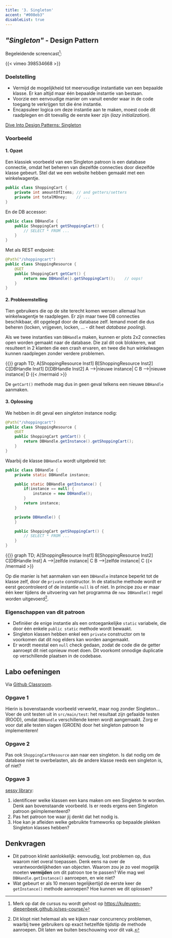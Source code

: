 ```yaml
---
title: '3. Singleton'
accent: "#008eb3"
disableList: true
---
```


## _"Singleton"_ - Design Pattern

Begeleidende screencast[^host]:

[^host]: Merk op dat de cursus nu wordt gehost op https://kuleuven-diepenbeek.github.io/ses-course/


{{< vimeo 398534668 >}}

### Doelstelling

* Vermijd de mogelijkheid tot meervoudige instantiatie van een bepaalde klasse. Er kan altijd maar één bepaalde instantie van bestaan.
* Voorzie een eenvoudige manier om vanuit eender waar in de code toegang te verkrijgen tot die éne instantie.
* Encapsuleer logica om deze instantie aan te maken, moest code dit raadplegen en dit toevallig de eerste keer zijn (_lazy initialization_).

[Dive Into Design Patterns: Singleton](https://sourcemaking.com/design_patterns/singleton)

### Voorbeeld

#### 1. Opzet

Een klassiek voorbeeld van een Singleton patroon is een database connectie, omdat het beheren van diezelfde connecties door diezelfde klasse gebeurt. Stel dat we een website hebben gemaakt met een winkelwagentje. 

```java
public class ShoppingCart {
    private int amountOfItems; // and getters/setters
    private int totalMOney;    // ...
}
```

En de DB accessor:

```java
public class DBHandle {
    public ShoppingCart getShoppingCart() {
        // SELECT * FROM ...
    }
}
```

Met als REST endpoint:

```java
@Path("/shoppingcart")
public class ShoppingResource {
    @GET
    public ShoppingCart getCart() {
        return new DBHandle().getShoppingCart();    // oops!
    }
}
```

#### 2. Probleemstelling

Tien gebruikers die op de site terecht komen wensen allemaal hun winkelwagentje te raadplegen. Er zijn maar twee DB connecties beschikbaar, dit opgelegd door de database zelf. Iemand moet die dus beheren (locken, vrijgeven, locken, ... - dit heet _database pooling_). 

Als we twee instanties van `DBHandle` maken, kunnen er plots 2x2 connecties open worden gemaakt naar de database. Die zal dit ook blokkeren, wat resulteert in 2 klanten die een crash ervaren, en twee die hun winkelwagen kunnen raadplegen zonder verdere problemen.

{{<mermaid>}}
graph TD;
    A[ShoppingResource Inst1]
    B[ShoppingResource Inst2]
    C[DBHandle Inst1]
    D[DBHandle Inst2]
    A -->|nieuwe instance| C
    B -->|nieuwe instance| D
{{< /mermaid >}}

De `getCart()` methode mag dus in geen geval telkens een nieuwe `DBHandle` aanmaken. 

#### 3. Oplossing

We hebben in dit geval een _singleton_ instance nodig:

```java
@Path("/shoppingcart")
public class ShoppingResource {
    @GET
    public ShoppingCart getCart() {
        return DBHandle.getInstance().getShoppingCart();
    }
}
```

Waarbij de klasse `DBHandle` wordt uitgebreid tot:

```java
public class DBHandle {
    private static DBHandle instance;

    public static DBHandle getInstance() {
        if(instance == null) {
            instance = new DBHandle();
        }
        return instance;
    }

    private DBHandle() {
    }

    public ShoppingCart getShoppingCart() {
        // SELECT * FROM ...
    }
}
```

{{<mermaid>}}
graph TD;
    A[ShoppingResource Inst1]
    B[ShoppingResource Inst2]
    C[DBHandle Inst]
    A -->|zelfde instance| C
    B -->|zelfde instance| C
{{< /mermaid >}}

Op die manier is het aanmaken van een `DBHandle` instance beperkt tot de klasse zelf, door de `private` constructor. In de statische methode wordt er eerst gecontroleerd of de instantie `null` is of niet. In principe zou er maar één keer tijdens de uitvoering van het programma de `new DBHandle()` regel worden uitgevoerd[^conc].

[^conc]: Dit klopt niet helemaal als we kijken naar concurrency problemen, waarbij twee gebruikers op exact hetzelfde tijdstip de methode aanroepen. Dit laten we buiten beschouwing voor dit vak.

### Eigenschappen van dit patroon

* Definiëer de enige instantie als een ontoegankelijke `static` variabele, die door één enkele `public static` methode wordt bewaakt.
* Singleton klassen hebben enkel een `private` constructor om te voorkomen dat dit nog elders kan worden aangemaakt.
* Er wordt meestal een `null` check gedaan, zodat de code die de getter aanroept dit niet opnieuw moet doen. Dit voorkomt onnodige duplicatie op verschillende plaatsen in de codebase. 

## <a name="oef"></a>Labo oefeningen

Via [<i class='fab fa-github'></i> Github Classroom](/extra/github-classroom).

### Opgave 1

Hierin is bovenstaande voorbeeld verwerkt, maar nog zonder Singleton... Voer de unit testen uit in `src/main/test`: het resultaat zijn gefaalde testen (ROOD), omdat `DBHandle` verschillende keren wordt aangemaakt. Zorg er voor dat alle testen slagen (GROEN) door het singleton patroon te implementeren! 

### Opgave 2

Pas ook `ShoppingCartResource` aan naar een singleton. Is dat nodig om de database niet te overbelasten, als de andere klasse reeds een singleton is, of niet? 

### Opgave 3

[sessy library](/extra/sessy): 

1. identificeer welke klassen een kans maken om een Singleton te worden. Denk aan bovenstaande voorbeeld. Is er reeds ergens een Singleton patroon geïmplementeerd? 
2. Pas het patroon toe waar jij denkt dat het nodig is. 
3. Hoe kan je afleiden welke gebruikte frameworks op bepaalde plekken Singleton klasses hebben?

## Denkvragen

* Dit patroon klinkt aanlokkelijk: eenvoudig, lost problemen op, dus waarom niet overal toepassen. Denk eens na over de verantwoordelijkheden van objecten. Waarom zou je zo veel mogelijk moeten **vermijden** om dit patroon toe te passen? Wie mag wel `DBHandle.getInstance()` aanroepen, en wie niet? 
* Wat gebeurt er als 10 mensen tegelijkertijd de eerste keer de `getInstance()` methode aanroepen? Hoe kunnen we dit oplossen? 
